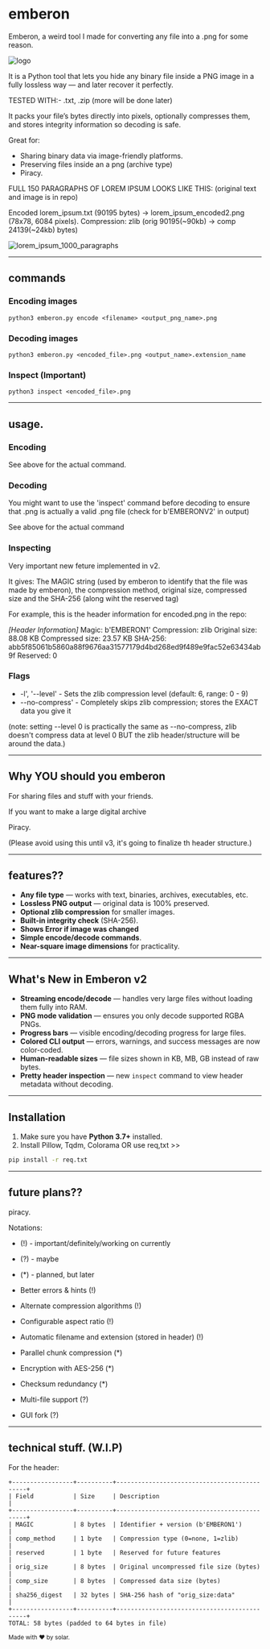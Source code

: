 # emberon
 Emberon, a weird tool I made for converting any file into a .png for some reason.

![logo](logo.jpeg)

 It is a Python tool that lets you hide any binary file inside a PNG image in a fully lossless way — and later recover it perfectly.
 
 TESTED WITH:- .txt, .zip (more will be done later)
 
 It packs your file’s bytes directly into pixels, optionally compresses them, and stores integrity information so decoding is safe.
 
  Great for:
 - Sharing binary data via image-friendly platforms.
 - Preserving files inside an a png (archive type)
 - Piracy.
 
 FULL 150 PARAGRAPHS OF LOREM IPSUM LOOKS LIKE THIS: (original text and image is in repo)
 
 Encoded lorem_ipsum.txt (90195 bytes) -> lorem_ipsum_encoded2.png (78x78, 6084 pixels).
 Compression: zlib (orig 90195(~90kb) -> comp 24139(~24kb) bytes)
 
 
![lorem_ipsum_1000_paragraphs](lorem_ipsum_encoded.png)

---

## commands
 
 ### Encoding images
 ```
 python3 emberon.py encode <filename> <output_png_name>.png
 ```
 ### Decoding images
 ```
 python3 emberon.py <encoded_file>.png <output_name>.extension_name
 ```
 ### Inspect (Important)
 ```
 python3 inspect <encoded_file>.png
 ```

---

## usage.
 
 ### Encoding 
  See above for the actual command.
 
 ### Decoding
  You might want to use the 'inspect' command before decoding to ensure that .png is actually a valid .png file (check for b'EMBERONV2' in output)
 
  See above for the actual command
 
 ### Inspecting
  Very important new feture implemented in v2. 
 
  It gives: The MAGIC string (used by emberon to identify that the file was made by emberon), the compression method, original size, compressed size and the SHA-256 (along wiht the reserved tag)
 
  For example, this is the header information for encoded.png in the repo:
 
  *[Header Information]*
   Magic: b'EMBERON1'
   Compression: zlib
   Original size: 88.08 KB
   Compressed size: 23.57 KB
   SHA-256: abb5f85061b5860a88f9676aa31577179d4bd268ed9f489e9fac52e63434ab9f
   Reserved: 0
 
 ### Flags
  - -l', '--level' - Sets the zlib compression level (default: 6, range: 0 - 9)
  - --no-compress' - Completely skips zlib compression; stores the EXACT data you give it
 
  (note: setting --level 0 is practically the same as --no-compress, zlib doesn't compress data at level 0 BUT the zlib header/structure will be around the data.)
 
---

## Why YOU should you emberon
 For sharing files and stuff with your friends.

 If you want to make a large digital archive

 Piracy.

 (Please avoid using this until v3, it's going to finalize th header structure.)

---

## features??
 - **Any file type** — works with text, binaries, archives, executables, etc.
- **Lossless PNG output** — original data is 100% preserved.
- **Optional zlib compression** for smaller images.
- **Built-in integrity check** (SHA-256).
- **Shows Error if image was changed**
- **Simple encode/decode commands**.
- **Near-square image dimensions** for practicality.

---

## What's New in Emberon v2
- **Streaming encode/decode** — handles very large files without loading them fully into RAM.  
- **PNG mode validation** — ensures you only decode supported RGBA PNGs.  
- **Progress bars** — visible encoding/decoding progress for large files.  
- **Colored CLI output** — errors, warnings, and success messages are now color-coded.  
- **Human-readable sizes** — file sizes shown in KB, MB, GB instead of raw bytes.  
- **Pretty header inspection** — new `inspect` command to view header metadata without decoding.  

---

## Installation

1. Make sure you have **Python 3.7+** installed.
2. Install Pillow, Tqdm, Colorama OR use req,txt >>

```bash
pip install -r req.txt
```
---

## future plans??
 piracy.

 Notations:
  - (!) - important/definitely/working on currently
  - (?) - maybe
  - (*) - planned, but later

 - Better errors & hints (!)
 - Alternate compression algorithms (!)
 - Configurable aspect ratio (!)
 - Automatic filename and extension (stored in header) (!)
 - Parallel chunk compression (*)
 - Encryption with AES-256 (*)
 - Checksum redundancy (*)
 - Multi-file support (?)
 - GUI fork (?)

---

## technical stuff. (W.I.P)
 For the header:
 
 ```
 +-----------------+----------+---------------------------------------------+
 | Field           | Size     | Description                                 |
 +-----------------+----------+---------------------------------------------+
 | MAGIC           | 8 bytes  | Identifier + version (b'EMBERON1')          |
 | comp_method     | 1 byte   | Compression type (0=none, 1=zlib)           |
 | reserved        | 1 byte   | Reserved for future features                |
 | orig_size       | 8 bytes  | Original uncompressed file size (bytes)     |
 | comp_size       | 8 bytes  | Compressed data size (bytes)                |
 | sha256_digest   | 32 bytes | SHA-256 hash of "orig_size:data"            |
 +-----------------+----------+---------------------------------------------+
 TOTAL: 58 bytes (padded to 64 bytes in file)
```


<sup> Made with ❤️ by solar. <sup>


